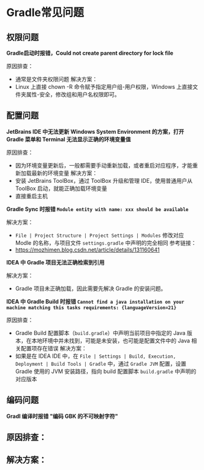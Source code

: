 # Gradle常见问题


## 权限问题


**Gradle启动时报错，Could not create parent directory for lock file**

原因排查：
- 通常是文件夹权限问题
解决方案：
- Linux 上直接 chown -R 命令赋予指定用户组-用户权限，Windows 上直接文件夹属性-安全，修改组和用户名权限即可。


## 配置问题

**JetBrains IDE 中无法更新 Windows System Environment 的方案，打开 Gradle 菜单和 Terminal 无法显示正确的环境变量值**

原因排查：
- 因为环境变量更新后，一般都需要手动重新加载，或者重启对应程序，才能重新加载最新的环境变量
解决方案：
- 安装 JetBrains ToolBox，通过 ToolBox 升级和管理 IDE，使用普通用户从 ToolBox 启动，就能正确加载环境变量
- 直接重启主机


**Gradle Sync 时报错 `Module entity with name: xxx should be available`**

解决方案：
- `File | Project Structure | Project Settings | Modules` 修改对应 Modle 的名称，与项目文件 `settings.gradle` 中声明的完全相同
参考链接：
- https://mozhimen.blog.csdn.net/article/details/131160641


**IDEA 中 Gradle 项目无法正确检索到引用**

解决方案：
- Gradle 项目未正确加载，因此需要先解决 Gradle 的安装问题。

**IDEA 中 Gradle Build 时报错 `Cannot find a java installation on your machine matching this tasks requirements: {languageVersion=21}`**

原因排查：
- Gradle Build 配置脚本（`build.gradle`）中声明当前项目中指定的 Java 版本，在本地环境中并未找到，可能是未安装，也可能是配置文件中的 Java 相关配置项存在错误
解决方案：
- 如果是在 IDEA IDE 中，在 `File | Settings | Build, Execution, Deployment | Build Tools | Gradle` 中，通过 `Gradle JVM` 配置，设置 Gradle 使用的 JVM 安装路径，指向 build 配置脚本 `build.gradle` 中声明的对应版本

## 编码问题

**Gradl 编译时报错 "编码 GBK 的不可映射字符"**

原因排查：
- 
解决方案：
- 